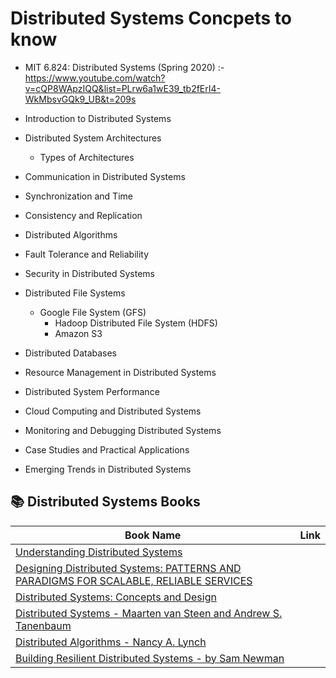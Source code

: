 # Distributed Systems Concpets to know 

- MIT 6.824: Distributed Systems (Spring 2020) :- https://www.youtube.com/watch?v=cQP8WApzIQQ&list=PLrw6a1wE39_tb2fErI4-WkMbsvGQk9_UB&t=209s

- Introduction to Distributed Systems
- Distributed System Architectures
   - Types of Architectures
- Communication in Distributed Systems
- Synchronization and Time
- Consistency and Replication
- Distributed Algorithms
- Fault Tolerance and Reliability
- Security in Distributed Systems
- Distributed File Systems
   - Google File System (GFS)
	 - Hadoop Distributed File System (HDFS)
	 - Amazon S3
- Distributed Databases
- Resource Management in Distributed Systems
- Distributed System Performance
- Cloud Computing and Distributed Systems
- Monitoring and Debugging Distributed Systems
- Case Studies and Practical Applications
- Emerging Trends in Distributed Systems



## 📚 Distributed Systems Books

| Book Name | Link |
| -----|-------|
| [Understanding Distributed Systems]() |
| [Designing Distributed Systems: PATTERNS AND PARADIGMS FOR SCALABLE, RELIABLE SERVICES]() |
| [Distributed Systems: Concepts and Design]() | 
| [Distributed Systems - Maarten van Steen and Andrew S. Tanenbaum]() |
| [Distributed Algorithms - Nancy A. Lynch]() |
| [Building Resilient Distributed Systems - by Sam Newman]() |
